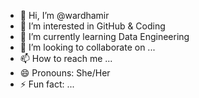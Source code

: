 - 👋 Hi, I’m @wardhamir
- 👀 I’m interested in GitHub & Coding
- 🌱 I’m currently learning Data Engineering
- 💞️ I’m looking to collaborate on ...
- 📫 How to reach me ...
- 😄 Pronouns: She/Her
- ⚡ Fun fact: ...

<!---
wardhamir/wardhamir is a ✨ special ✨ repository because its `README.md` (this file) appears on your GitHub profile.
You can click the Preview link to take a look at your changes.
--->
